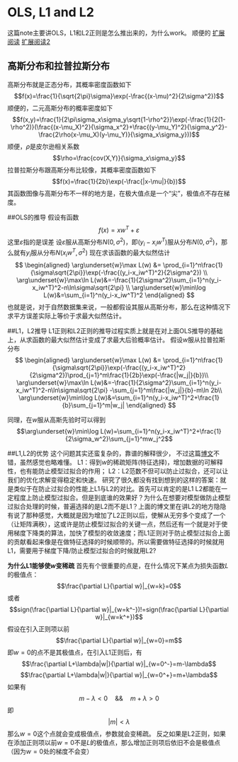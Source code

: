 # OLS, L1 and L2
这篇note主要讲OLS，L1和L2正则是怎么推出来的，为什么work。
顺便的
[扩展阅读](https://cosx.org/2013/01/story-of-normal-distribution-1/)
[扩展阅读2](https://www.jianshu.com/p/a47c46153326)

## 高斯分布和拉普拉斯分布
高斯分布就是正态分布，其概率密度函数如下
$$f(x)=\frac{1}{\sqrt{2\pi}\sigma}\exp(-\frac{(x-\mu)^2}{2\sigma^2})$$
顺便的，二元高斯分布的概率密度如下
$$f(x,y)=\frac{1}{2\pi\sigma_x\sigma_y\sqrt{1-\rho^2}}\exp(-\frac{1}{2(1-\rho^2)}(\frac{(x-\mu_X)^2}{\sigma_x^2}+\frac{(y-\mu_Y)^2}{\sigma_y^2}-\frac{2\rho(x-\mu_X)(y-\mu_Y)}{\sigma_x\sigma_y}))$$
顺便，$\rho$是皮尔逊相关系数
$$\rho=\frac{cov(X,Y)}{\sigma_x\sigma_y}$$
拉普拉斯分布跟高斯分布比较像，其概率密度函数如下
$$f(x)=\frac{1}{2b}\exp(-\frac{|x-\mu|}{b})$$
其函数图像与高斯分布不一样的地方是，在极大值点是一个“尖”，极值点不存在梯度。

##OLS的推导
假设有函数
$$f(x)=xw^T+\varepsilon$$
这里$\varepsilon$指的是误差
设$\varepsilon$服从高斯分布$N(0, \sigma^2)$，即$(y_i-x_iw^T)$服从分布$N(0, \sigma^2)$，那么就有$y_i$服从分布$N(x_iw^T,\sigma^2)$
现在求该函数的最大似然估计
$$
    \begin{aligned}
        \arg\underset{w}\max L(w) &= \prod_{i=1}^n\frac{1}{\sigma\sqrt{2\pi}}\exp(-\frac{(y_i-x_iw^T)^2}{2\sigma^2}) \\
        \arg\underset{w}\max\ln L(w)&=-\frac{1}{2\sigma^2}\sum_{i=1}^n(y_i-x_iw^T)^2-n\ln\sigma\sqrt{2\pi} \\
        \arg\underset{w}\min\log L(w)&=\sum_{i=1}^n(y_i-x_iw^T)^2
    \end{aligned}
$$
也就是说，对于自然数据集来说，一般都假设其服从高斯分布，那么在这种情况下求平方误差实际上等价于求最大似然估计。

##L1，L2推导
L1正则和L2正则的推导过程实质上就是在对上面OLS推导的基础上，从求函数的最大似然估计变成了求最大后验概率估计。
假设$w$服从拉普拉斯分布
$$
    \begin{aligned}
        \arg\underset{w}\max L(w) &= \prod_{i=1}^n\frac{1}{\sigma\sqrt{2\pi}}\exp(-\frac{(y_i-x_iw^T)^2}{2\sigma^2})\prod_{j=1}^m\frac{1}{2b}\exp(-\frac{|w_j|}{b})\\
        \arg\underset{w}\max\ln L(w)&=-\frac{1}{2\sigma^2}\sum_{i=1}^n(y_i-x_iw^T)^2-n\ln\sigma\sqrt{2\pi} -\sum_{j=1}^m\frac{|w_j|}{b}-m\ln 2b\\
        \arg\underset{w}\min\log L(w)&=\sum_{i=1}^n(y_i-x_iw^T)^2+\frac{1}{b}\sum_{j=1}^m|w_j|
    \end{aligned}
$$

同理，在$w$服从高斯先验时可以得到
$$\arg\underset{w}\min\log L(w)=\sum_{i=1}^n(y_i-x_iw^T)^2+\frac{1}{2\sigma_w^2}\sum_{j=1}^mw_j^2$$

##L1,L2的优势
这个问题其实还蛮复杂的，靠谱的解释很少， 不过这篇[博文](https://blog.csdn.net/zouxy09/article/details/24971995)不错，虽然感觉也略难懂。
L1：得到$w$的稀疏矩阵(特征选择)，增加数据的可解释性，也有能防止模型过拟合的作用；
L2：L2范数不但可以防止过拟合，还可以让我们的优化求解变得稳定和快速。
研究了很久都没有找到想到的这样的答案：就是类似于在防止过拟合的性能上L1与L2的对比。首先可以肯定的是L1 L2都能在一定程度上防止模型过拟合。但是到底谁的效果好？为什么在想要对模型做防止模型过拟合处理的时候，普遍选择的是L2而不是L1？上面的博文里在讲L2的地方隐隐有说了那种感觉，大概就是因为增加了L2正则以后，使解从无穷多个变成了一个（让矩阵满秩），这或许是防止模型过拟合的关键一点，然后还有一个就是对于使用梯度下降类的算法，加快了模型的收敛速度；而L1正则对于防止模型过拟合上面的贡献看起来像是在做特征选择的时候顺带的。所以需要做特征选择的时候就用L1，需要用于梯度下降/防止模型过拟合的时候就用L2?

**为什么L1能够使$w$变稀疏**
首先有个很重要的点是，在什么情况下某点为损失函数$L$的极值点：
$$\frac{\partial L}{\partial w}|_{w=k}=0$$
或者
$$sign(\frac{\partial L}{\partial w}|_{w=k^-})!=sign(\frac{\partial L}{\partial w}|_{w=k^+})$$
假设在引入正则项以前
$$\frac{\partial L}{\partial w}|_{w=0}=m$$
即$w=0$的点不是其极值点，在引入L1正则后，有
$$\frac{\partial L+\lambda|w|}{\partial w}|_{w=0^-}=m-\lambda$$
$$\frac{\partial L+\lambda|w|}{\partial w}|_{w=0^+}=m+\lambda$$
如果有
$$m-\lambda<0 \quad \&\& \quad m+\lambda>0$$
即
$$|m|<\lambda$$
那么$w=0$这个点就会变成极值点，参数就会变稀疏。
反之如果是L2正则，如果在添加正则项以前$w=0$不是$L$的极值点，那么增加正则项后依旧不会是极值点（因为$w=0$处的梯度不会变）